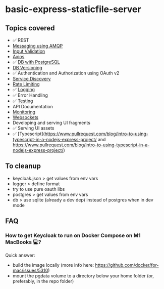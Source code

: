 # basic-express-staticfile-server

## Topics covered
- ✅ REST
- [Messaging using AMQP](https://www.npmjs.com/package/amqplib)
- [Input Validation](https://express-validator.github.io/docs/)
- [Axios](https://blog.openreplay.com/fetch-vs-axios-which-is-the-best-library-for-making-http-requests)
- ✅ [DB with PostgreSQL](https://typeorm.io/#/)
- [DB Versioning](https://typeorm.io/#/migrations)
- ✅ Authentication and Authorization using OAuth v2
- [Service Discovery](https://github.com/jquatier/eureka-js-client)
- [Rate Limiting](https://github.com/animir/node-rate-limiter-flexible/wiki/Express-Middleware)
- ✅ [Logging](https://geshan.com.np/blog/2021/01/nodejs-logging-library/)
- ✅ Error Handling
- ✅ [Testing](https://dev.to/nedsoft/testing-nodejs-express-api-with-jest-and-supertest-1km6)
- API Documentation
- [Monitoring](https://stackabuse.com/nodejs-application-monitoring-with-prometheus-and-grafana)
- [Websockets](https://www.npmjs.com/package/ws)
- Developing and serving UI fragments
- ✅ Serving UI assets
- ✅ [Typescript](https://www.pullrequest.com/blog/intro-to-using-typescript-in-a-nodejs-express-project/ and https://www.pullrequest.com/blog/intro-to-using-typescript-in-a-nodejs-express-project/)

## To cleanup
- keycloak.json > get values from env vars
- logger > define format
- try to use pure oauth libs
- postgres > get values from env vars
- db > use sqlite (already a dev dep) instead of postgres when in dev mode

## FAQ
### How to get Keycloak to run on Docker Compose on M1 MacBooks 💻?
Quick answer:
- build the image locally (more info here: https://github.com/docker/for-mac/issues/5310)
- mount the pgdata volume to a directory below your home folder (or, preferably, in the repo folder)